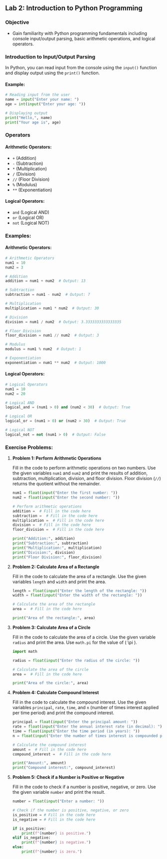 ## Lab 2: Introduction to Python Programming

### Objective
- Gain familiarity with Python programming fundamentals including console input/output parsing, basic arithmetic operations, and logical operators.

### Introduction to Input/Output Parsing

In Python, you can read input from the console using the `input()` function and display output using the `print()` function.

#### Example:
```python
# Reading input from the user
name = input("Enter your name: ")
age = int(input("Enter your age: "))

# Displaying output
print("Hello,", name)
print("Your age is", age)
```

### Operators

#### Arithmetic Operators:
- `+` (Addition)
- `-` (Subtraction)
- `*` (Multiplication)
- `/` (Division)
- `//` (Floor Division)
- `%` (Modulus)
- `**` (Exponentiation)

#### Logical Operators:
- `and` (Logical AND)
- `or` (Logical OR)
- `not` (Logical NOT)

### Examples:

#### Arithmetic Operators:

```python
# Arithmetic Operators
num1 = 10
num2 = 3

# Addition
addition = num1 + num2  # Output: 13

# Subtraction
subtraction = num1 - num2  # Output: 7

# Multiplication
multiplication = num1 * num2  # Output: 30

# Division
division = num1 / num2  # Output: 3.3333333333333335

# Floor Division
floor_division = num1 // num2  # Output: 3

# Modulus
modulus = num1 % num2  # Output: 1

# Exponentiation
exponentiation = num1 ** num2  # Output: 1000
```

#### Logical Operators:

```python
# Logical Operators
num1 = 10
num2 = 20

# Logical AND
logical_and = (num1 > 0) and (num2 < 30)  # Output: True

# Logical OR
logical_or = (num1 > 0) or (num2 > 30)  # Output: True

# Logical NOT
logical_not = not (num1 > 0)  # Output: False
```

### Exercise Problems:

1. **Problem 1: Perform Arithmetic Operations**

    Fill in the code to perform arithmetic operations on two numbers. Use the given variables `num1` and `num2` and print the results of addition, subtraction, multiplication, division, and floor division. Floor division (`//`) returns the quotient without the remainder.

    ```python
    num1 = float(input("Enter the first number: "))
    num2 = float(input("Enter the second number: "))

    # Perform arithmetic operations
    addition =  # Fill in the code here
    subtraction =  # Fill in the code here
    multiplication =  # Fill in the code here
    division =  # Fill in the code here
    floor_division =  # Fill in the code here

    print("Addition:", addition)
    print("Subtraction:", subtraction)
    print("Multiplication:", multiplication)
    print("Division:", division)
    print("Floor Division:", floor_division)
    ```

2. **Problem 2: Calculate Area of a Rectangle**

    Fill in the code to calculate the area of a rectangle. Use the given variables `length` and `width` and print the area.

    ```python
    length = float(input("Enter the length of the rectangle: "))
    width = float(input("Enter the width of the rectangle: "))

    # Calculate the area of the rectangle
    area =  # Fill in the code here

    print("Area of the rectangle:", area)
    ```

3. **Problem 3: Calculate Area of a Circle**

    Fill in the code to calculate the area of a circle. Use the given variable `radius` and print the area. Use `math.pi` for the value of \( \pi \).

    ```python
    import math

    radius = float(input("Enter the radius of the circle: "))

    # Calculate the area of the circle
    area =  # Fill in the code here

    print("Area of the circle:", area)
    ```

4. **Problem 4: Calculate Compound Interest**

    Fill in the code to calculate the compound interest. Use the given variables `principal`, `rate`, `time`, and `n` (number of times interest applied per time period) and print the compound interest.

    ```python
    principal = float(input("Enter the principal amount: "))
    rate = float(input("Enter the annual interest rate (in decimal): "))
    time = float(input("Enter the time period (in years): "))
    n = float(input("Enter the number of times interest is compounded per year: "))

    # Calculate the compound interest
    amount =  # Fill in the code here
    compound_interest =  # Fill in the code here

    print("Amount:", amount)
    print("Compound interest:", compound_interest)
    ```

5. **Problem 5: Check if a Number is Positive or Negative**

    Fill in the code to check if a number is positive, negative, or zero. Use the given variable `number` and print the result.

    ```python
    number = float(input("Enter a number: "))

    # Check if the number is positive, negative, or zero
    is_positive = # Fill in the code here
    is_negative = # Fill in the code here

    if is_positive:
        print(f"{number} is positive.")
    elif is_negative:
        print(f"{number} is negative.")
    else:
        print(f"{number} is zero.")
    ```